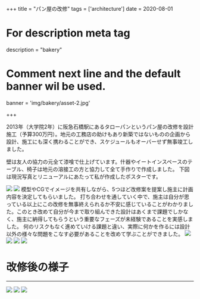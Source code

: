 +++
title = "パン屋の改修"
tags = ['architecture']
date = 2020-08-01

# For description meta tag
description = "bakery"

# Comment next line and the default banner wil be used.
banner = 'img/bakery/asset-2.jpg'

+++

2013年（大学院2年）に阪急石橋駅にあるタローパンというパン屋の改修を設計施工（予算300万円）。地元の工務店の助けもあり新築ではないものの企画から設計、施工にも深く携わることができ、スケジュールもオーバーせず無事竣工しました。  

壁は友人の協力の元全て漆喰で仕上げています。什器やイートインスペースのテーブル、椅子は地元の溶接工の方と協力して全て手作りで作成しました。
下図は現況写真とリニューアルにあたって私が作成したポスターです。

![](img/bakery/asset-1.jpg)
![](img/bakery/asset-2.jpg)
模型やCGでイメージを共有しながら、5つほど改修案を提案し施主に計画内容を決定してもらいました。
打ち合わせを通していく中で、施主は自分が思っている以上にこの改修を無事終えられるか不安に感じていることがわかりました。このとき改めて自分が今まで取り組んできた設計はあくまで課題でしかなく、施主に納得してもらうという重要なフェーズが未経験であることを実感しました。
何のリスクもなく進めていける課題と違い、実際に何かを作るには設計以外の様々な問題をこなす必要があることを改めて学ぶことができました。
![](img/bakery/asset-3.jpg)
![](img/bakery/asset-4.jpg)
![](img/bakery/asset-5.jpg)
![](img/bakery/asset-6.jpg)
# 改修後の様子
---

![](img/bakery/asset-7.jpg)
![](img/bakery/asset-8.jpg)
![](img/bakery/asset-9.jpg)
